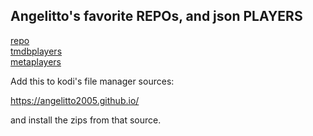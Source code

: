 ## Angelitto's favorite REPOs, and json PLAYERS

<a href="/repo/">repo</a><br>
<a href="/tmdbplayers/">tmdbplayers</a><br>
<a href="/metaplayers/">metaplayers</a><br>

Add this to kodi's file manager sources:

<a href="https://angelitto2005.github.io/">https://angelitto2005.github.io/</a><br>

and install the zips from that source.
